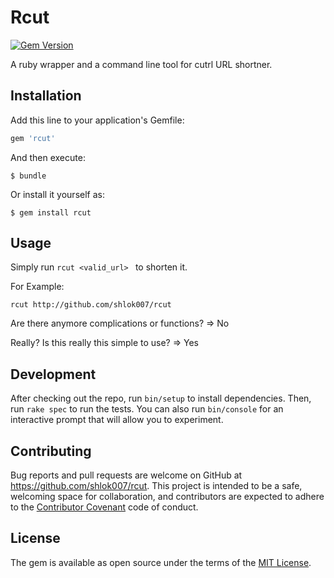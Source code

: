 # Rcut

[![Gem Version](https://badge.fury.io/rb/rcut.svg)](https://badge.fury.io/rb/rcut)

A ruby wrapper and a command line tool for cutrl URL shortner.

## Installation

Add this line to your application's Gemfile:

```ruby
gem 'rcut'
```

And then execute:

    $ bundle

Or install it yourself as:

    $ gem install rcut

## Usage

Simply run `rcut <valid_url> ` to shorten it.

For Example:

    rcut http://github.com/shlok007/rcut

Are there anymore complications or functions?
=> No

Really? Is this really this simple to use?
=> Yes

## Development

After checking out the repo, run `bin/setup` to install dependencies. Then, run `rake spec` to run the tests. You can also run `bin/console` for an interactive prompt that will allow you to experiment.

## Contributing

Bug reports and pull requests are welcome on GitHub at https://github.com/shlok007/rcut. This project is intended to be a safe, welcoming space for collaboration, and contributors are expected to adhere to the [Contributor Covenant](http://contributor-covenant.org) code of conduct.


## License

The gem is available as open source under the terms of the [MIT License](http://opensource.org/licenses/MIT).

